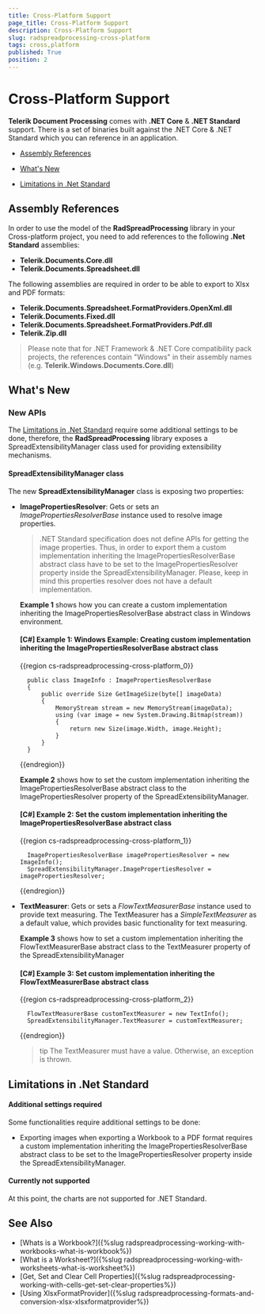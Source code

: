 ```yaml
---
title: Cross-Platform Support
page_title: Cross-Platform Support
description: Cross-Platform Support
slug: radspreadprocessing-cross-platform
tags: cross,platform
published: True
position: 2
---
```


# Cross-Platform Support

**Telerik Document Processing** comes with **.NET Core** & **.NET Standard** support. There is a set of binaries built against the .NET Core & .NET Standard which you can reference in an application.
* [Assembly References](#assembly-references)

* [What's New](#whats-new)

* [Limitations in .Net Standard](#limitations-in-net-standard)

## Assembly References

In order to use the model of the **RadSpreadProcessing** library in your Cross-platform project, you need to add references to the following **.Net Standard** assemblies:

* **Telerik.Documents.Core.dll**
* **Telerik.Documents.Spreadsheet.dll**

The following assemblies are required in order to be able to export to Xlsx and PDF formats:

* **Telerik.Documents.Spreadsheet.FormatProviders.OpenXml.dll**
* **Telerik.Documents.Fixed.dll**
* **Telerik.Documents.Spreadsheet.FormatProviders.Pdf.dll**
* **Telerik.Zip.dll**

> Please note that for .NET Framework & .NET Core compatibility pack projects, the references contain "Windows" in their assembly names (e.g. **Telerik.Windows.Documents.Core.dll**)

## What's New

### New APIs

The [Limitations in .Net Standard](#limitations-in-net-standard) require some additional settings to be done, therefore, the **RadSpreadProcessing** library exposes a SpreadExtensibilityManager class used for providing extensibility mechanisms.

#### SpreadExtensibilityManager class

The new **SpreadExtensibilityManager** class is exposing two properties:

* **ImagePropertiesResolver**: Gets or sets an *ImagePropertiesResolverBase* instance used to resolve image properties.

    > .NET Standard specification does not define APIs for getting the image properties. Thus, in order to export them a custom implementation inheriting the ImagePropertiesResolverBase abstract class have to be set to the ImagePropertiesResolver property inside the SpreadExtensibilityManager. Please, keep in mind this properties resolver does not have a default implementation.

    **Example 1** shows how you can create a custom implementation inheriting the ImagePropertiesResolverBase abstract class in Windows environment.

    #### **[C#] Example 1: Windows Example: Creating custom implementation inheriting the ImagePropertiesResolverBase abstract class**
    {{region cs-radspreadprocessing-cross-platform_0}}

        public class ImageInfo : ImagePropertiesResolverBase
        {
            public override Size GetImageSize(byte[] imageData)
            {
                MemoryStream stream = new MemoryStream(imageData);
                using (var image = new System.Drawing.Bitmap(stream))
                {
                    return new Size(image.Width, image.Height);
                }
            }
        }
    {{endregion}}

    **Example 2** shows how to set the custom implementation inheriting the ImagePropertiesResolverBase abstract class to the ImagePropertiesResolver property of the SpreadExtensibilityManager.

    #### **[C#] Example 2: Set the custom implementation inheriting the ImagePropertiesResolverBase abstract class**
    {{region cs-radspreadprocessing-cross-platform_1}}

        ImagePropertiesResolverBase imagePropertiesResolver = new ImageInfo();
        SpreadExtensibilityManager.ImagePropertiesResolver = imagePropertiesResolver;
    {{endregion}}

* **TextMeasurer**: Gets or sets a *FlowTextMeasurerBase* instance used to provide text measuring. The TextMeasurer has a *SimpleTextMeasurer* as a default value, which provides basic functionality for text measuring.

    **Example 3** shows how to set a custom implementation inheriting the FlowTextMeasurerBase abstract class to the TextMeasurer property of the SpreadExtensibilityManager

    #### **[C#] Example 3: Set custom implementation inheriting the FlowTextMeasurerBase abstract class**
    {{region cs-radspreadprocessing-cross-platform_2}}

        FlowTextMeasurerBase customTextMeasurer = new TextInfo();
        SpreadExtensibilityManager.TextMeasurer = customTextMeasurer;
    {{endregion}}
    
    >tip The TextMeasurer must have a value. Otherwise, an exception is thrown.

## Limitations in .Net Standard

#### Additional settings required

Some functionalities require additional settings to be done:
* Exporting images when exporting a Workbook to a PDF format requires a custom implementation inheriting the ImagePropertiesResolverBase abstract class to be set to the ImagePropertiesResolver property inside the SpreadExtensibilityManager.

#### Currently not supported
At this point, the charts are not supported for .NET Standard.

## See Also

 * [Whats is a Workbook?]({%slug radspreadprocessing-working-with-workbooks-what-is-workbook%})
 * [What is a Worksheet?]({%slug radspreadprocessing-working-with-worksheets-what-is-worksheet%})
 * [Get, Set and Clear Cell Properties]({%slug radspreadprocessing-working-with-cells-get-set-clear-properties%})
 * [Using XlsxFormatProvider]({%slug radspreadprocessing-formats-and-conversion-xlsx-xlsxformatprovider%})

